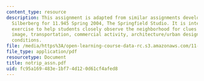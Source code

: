 ```yaml
---
content_type: resource
description: This assignment is adapted from similar assignments developed by Susan
  Silberberg for 11.945 Spring 2004, The Springfield Studio. It is intended as an
  exercise to help students closely observe the neighborhood for clues about the neighborhood's
  image, transportation, commercial activity, architecture/urban design, and physical/environmental
  conditions.
file: /media/https%3A/open-learning-course-data-rc.s3.amazonaws.com/11-945-katrina-practicum-spring-2006/fc95a169483e1bf74d120d61cf4afed8_notrip_assn.pdf
file_type: application/pdf
resourcetype: Document
title: notrip_assn.pdf
uid: fc95a169-483e-1bf7-4d12-0d61cf4afed8
---
```

